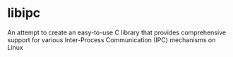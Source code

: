 # libipc
An attempt to create an easy-to-use C library that provides comprehensive support for various Inter-Process Communication (IPC) mechanisms on Linux
